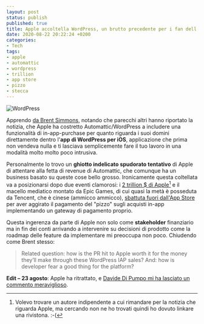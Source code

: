 ```yaml
---
layout: post
status: publish
published: true
title: Apple accoltella WordPress, un brutto precedente per i fan dell'App Store 
date: 2020-08-22 20:22:24 +0200
categories:
- Tech
tags:
- apple
- automattic
- wordpress
- trillion
- app store
- pizzo
- stecca
---
```


![WordPress](https://gitlab.com/dottorblaster/blog-images/-/raw/master/images/wordpress-laptop.jpg)

Apprendo [da Brent Simmons](https://inessential.com/2020/08/21/worrying_effect), notando che parecchi altri hanno riportato la notizia, che Apple ha costretto Automattic/WordPress a includere una funzionalità di in-app-purchase per quanto riguarda i suoi domini direttamente dentro l'**app di WordPress per iOS**, applicazione che prima non vendeva nulla e ti lasciava semplicemente fare il tuo lavoro in una modalità molto molto poco intrusiva.

Personalmente lo trovo un **ghiotto indelicato spudorato tentativo** di Apple di attentare alla fetta di revenue di Automattic, che comunque ha un business basato su queste cose bello grosso. Ironicamente questa coltellata va a posizionarsi dopo due eventi clamorosi: i [2 trillion $ di Apple](https://www.theverge.com/2020/8/19/21375223/apple-2-trillion-market-cap-first-us-company-stock-price)[^1] e il macello mediatico montato da Epic Games, di cui quasi la metà è posseduta da Tencent, che è cinese (ammicco ammicco), [sbattuta fuori dall'App Store](https://daringfireball.net/linked/2020/08/17/apple-epic-developer-account) per aver aggirato il pagamento del "pizzo" sugli acquisti in-app implementando un gateway di pagamento proprio.

Questa ingerenza da parte di Apple non solo come **stakeholder** finanziario ma in fin dei conti arrivando a intervenire su decisioni di prodotto come la roadmap delle feature da implementare mi preoccupa non poco. Chiudendo come Brent stesso:

> Related question: how is the PR hit to Apple worth it for the money they’ll make through these WordPress IAP sales? And: how is developer fear a good thing for the platform?

**Edit – 23 agosto**: Apple ha ritrattato, e [Davide Di Pumpo mi ha lasciato un commento meraviglioso](https://dottorblaster.it/2020/08/la-societa-tech-suo-futuro/).

[^1]: Volevo trovare un autore indipendente a cui rimandare per la notizia che riguarda Apple, ma cercando non ne ho trovati quindi ho dovuto linkare una rivistona. :-(
